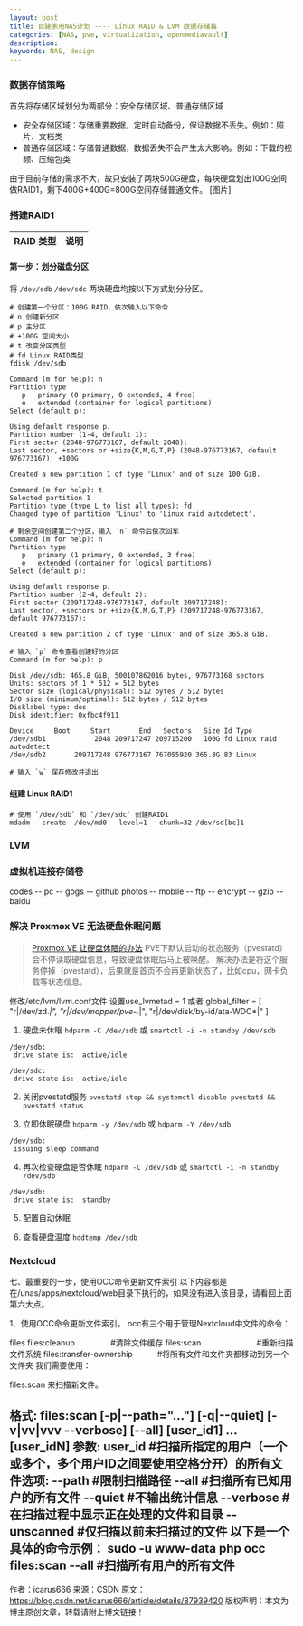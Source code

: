 ```yaml
---
layout: post
title: 自建家用NAS计划 ---- Linux RAID & LVM 数据存储篇
categories: [NAS, pve, virtualization, openmediavault]
description: 
keywords: NAS, design
---
```


### 数据存储策略
首先将存储区域划分为两部分：安全存储区域、普通存储区域
- 安全存储区域：存储重要数据，定时自动备份，保证数据不丢失。例如：照片、文档类
- 普通存储区域：存储普通数据，数据丢失不会产生太大影响。例如：下载的视频、压缩包类

由于目前存储的需求不大，故只安装了两块500G硬盘，每块硬盘划出100G空间做RAID1，剩下400G+400G=800G空间存储普通文件。
[图片]


### 搭建RAID1
| RAID 类型 | 说明 |
| --------- | ---- |

#### 第一步：划分磁盘分区
将 `/dev/sdb` `/dev/sdc` 两块硬盘均按以下方式划分分区。

```
# 创建第一个分区：100G RAID，依次输入以下命令
# n 创建新分区
# p 主分区
# +100G 空间大小
# t 改变分区类型
# fd Linux RAID类型
fdisk /dev/sdb

Command (m for help): n
Partition type
   p   primary (0 primary, 0 extended, 4 free)
   e   extended (container for logical partitions)
Select (default p):

Using default response p.
Partition number (1-4, default 1):
First sector (2048-976773167, default 2048):
Last sector, +sectors or +size{K,M,G,T,P} (2048-976773167, default 976773167): +100G

Created a new partition 1 of type 'Linux' and of size 100 GiB.

Command (m for help): t
Selected partition 1
Partition type (type L to list all types): fd
Changed type of partition 'Linux' to 'Linux raid autodetect'.
```
```
# 剩余空间创建第二个分区，输入 `n` 命令后依次回车
Command (m for help): n
Partition type
   p   primary (1 primary, 0 extended, 3 free)
   e   extended (container for logical partitions)
Select (default p):

Using default response p.
Partition number (2-4, default 2):
First sector (209717248-976773167, default 209717248):
Last sector, +sectors or +size{K,M,G,T,P} (209717248-976773167, default 976773167):

Created a new partition 2 of type 'Linux' and of size 365.8 GiB.
```
```
# 输入 `p` 命令查看创建好的分区
Command (m for help): p

Disk /dev/sdb: 465.8 GiB, 500107862016 bytes, 976773168 sectors
Units: sectors of 1 * 512 = 512 bytes
Sector size (logical/physical): 512 bytes / 512 bytes
I/O size (minimum/optimal): 512 bytes / 512 bytes
Disklabel type: dos
Disk identifier: 0xfbc4f911

Device     Boot     Start       End   Sectors   Size Id Type
/dev/sdb1            2048 209717247 209715200   100G fd Linux raid autodetect
/dev/sdb2       209717248 976773167 767055920 365.8G 83 Linux

# 输入 `w` 保存修改并退出
```

#### 组建 Linux RAID1
```
# 使用 `/dev/sdb` 和 `/dev/sdc` 创建RAID1
mdadm --create  /dev/md0 --level=1 --chunk=32 /dev/sd[bc]1
```


### LVM


### 虚拟机连接存储卷


codes -- pc -- gogs -- github
photos -- mobile -- ftp -- encrypt -- gzip -- baidu

### 解决 Proxmox VE 无法硬盘休眠问题
> [Proxmox VE 让硬盘休眠的办法](https://blog.myds.cloud/archives/proxmox-ve-spin-down-hard-disk.html)
PVE下默认启动的状态服务（pvestatd）会不停读取硬盘信息，导致硬盘休眠后马上被唤醒。
解决办法是将这个服务停掉（pvestatd），后果就是首页不会再更新状态了，比如cpu，网卡负载等状态信息。

修改/etc/lvm/lvm.conf文件
设置use_lvmetad = 1 或者 global_filter = [ "r|/dev/zd.*|", "r|/dev/mapper/pve-.*|", "r|/dev/disk/by-id/ata-WDC*|" ]

1. 硬盘未休眠
`hdparm -C /dev/sdb` 或 `smartctl -i -n standby /dev/sdb`
```shell
/dev/sdb:
 drive state is:  active/idle

/dev/sdc:
 drive state is:  active/idle
```

2. 关闭pvestatd服务
`pvestatd stop && systemctl disable pvestatd && pvestatd status`

3. 立即休眠硬盘
`hdparm -y /dev/sdb` 或 `hdparm -Y /dev/sdb`
```
/dev/sdb:
 issuing sleep command
```

4. 再次检查硬盘是否休眠
`hdparm -C /dev/sdb` 或 `smartctl -i -n standby /dev/sdb`
```shell
/dev/sdb:
 drive state is:  standby
```

5. 配置自动休眠

6. 查看硬盘温度
`hddtemp /dev/sdb`



### Nextcloud
七、最重要的一步，使用OCC命令更新文件索引
以下内容都是在/unas/apps/nextcloud/web目录下执行的，如果没有进入该目录，请看回上面第六大点。

1、使用OCC命令更新文件索引。
occ有三个用于管理Nextcloud中文件的命令：

files files:cleanup                #清除文件缓存 
files:scan                         #重新扫描文件系统 
files:transfer-ownership           #将所有文件和文件夹都移动到另一个文件夹
我们需要使用：

files:scan
来扫描新文件。

格式: files:scan [-p|--path="..."] [-q|--quiet] [-v|vv|vvv --verbose] [--all] [user_id1] ... [user_idN]
参数: user_id #扫描所指定的用户（一个或多个，多个用户ID之间要使用空格分开）的所有文件
​​​​​​​选项: --path #限制扫描路径 --all #扫描所有已知用户的所有文件 --quiet #不输出统计信息 --verbose #在扫描过程中显示正在处理的文件和目录 --unscanned #仅扫描以前未扫描过的文件
以下是一个具体的命令示例：
sudo -u www-data php occ files:scan --all   #扫描所有用户的所有文件
--------------------- 
作者：icarus666 
来源：CSDN 
原文：https://blog.csdn.net/icarus666/article/details/87939420 
版权声明：本文为博主原创文章，转载请附上博文链接！